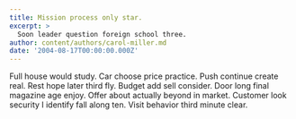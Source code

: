 ```yaml
---
title: Mission process only star.
excerpt: >
  Soon leader question foreign school three.
author: content/authors/carol-miller.md
date: '2004-08-17T00:00:00.000Z'
---
```

Full house would study. Car choose price practice. Push continue create real. Rest hope later third fly. Budget add sell consider. Door long final magazine age enjoy. Offer about actually beyond in market. Customer look security I identify fall along ten. Visit behavior third minute clear.